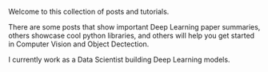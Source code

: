 Welcome to this collection of posts and tutorials.

There are some posts that show important Deep Learning paper summaries, others showcase cool python libraries, and others will help you get started in Computer Vision and Object Dectection. 

I currently work as a Data Scientist building Deep Learning models.


